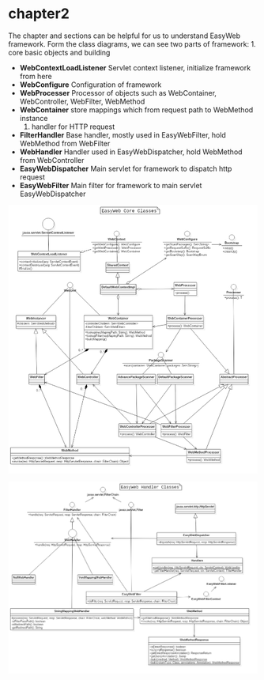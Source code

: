 # chapter2

The chapter and sections can be helpful for us to understand EasyWeb framework. Form the class diagrams, we can see two parts of framework: 1. core basic objects and building

* **WebContextLoadListener** Servlet context listener, initialize framework from here
* **WebConfigure** Configuration of framework
* **WebProcesser** Processor of objects such as WebContainer, WebController, WebFilter, WebMethod
* **WebContainer** store mappings which from request path to WebMethod instance
  1. handler for HTTP request
* **FilterHandler** Base handler, mostly used in EasyWebFilter, hold WebMethod from WebFilter
* **WebHandler** Handler used in EasyWebDispatcher, hold WebMethod from WebController
* **EasyWebDispatcher** Main servlet for framework to dispatch http request
* **EasyWebFilter** Main filter for framework to main servlet EasyWebDispatcher

![](../.gitbook/assets/easyweb-core-classes.png)

![](../.gitbook/assets/easyweb-handler-classes.png)

